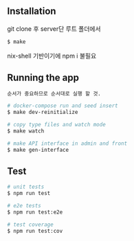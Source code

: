 ## Installation
git clone 후 server단 루트 폴더에서 

```bash
$ make
```
nix-shell 기반이기에 npm i 불필요

## Running the app

```bash
순서가 중요하므로 순서대로 실행 할 것.

# docker-compose run and seed insert
$ make dev-reinitialize

# copy type files and watch mode
$ make watch

# make API interface in admin and front
$ make gen-interface

```

## Test

```bash
# unit tests
$ npm run test

# e2e tests
$ npm run test:e2e

# test coverage
$ npm run test:cov
```
